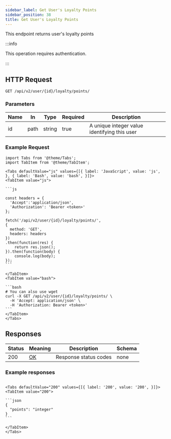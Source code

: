 ```yaml
---
sidebar_label: Get User's Loyalty Points
sidebar_position: 38
title: Get User's Loyalty Points
---
```


This endpoint returns user's loyalty points 

:::info

This operation requires authentication.

:::

## HTTP Request

`GET /api/v2/user/{id}/loyalty/points/`

### Parameters

|Name|In|Type|Required|Description|
|---|---|---|---|---|
|id|path|string|true|A unique integer value identifying this user|

### Example Request

````mdx-code-block
import Tabs from '@theme/Tabs';
import TabItem from '@theme/TabItem';

<Tabs defaultValue="js" values={[{ label: 'JavaScript', value: 'js', }, { label: 'Bash', value: 'bash', }]}>
<TabItem value="js">

```js

const headers = {
  'Accept':'application/json',
  'Authorization': 'Bearer <token>'
};

fetch('/api/v2/user/{id}/loyalty/points/',
{
  method: 'GET',
  headers: headers
})
.then(function(res) {
    return res.json();
}).then(function(body) {
    console.log(body);
});
```

</TabItem>
<TabItem value="bash">

```bash
# You can also use wget
curl -X GET /api/v2/user/{id}/loyalty/points/ \
  -H 'Accept: application/json' \
  -H 'Authorization: Bearer <token>'
```
</TabItem>
</Tabs>
````

## Responses

|Status|Meaning| Description           | Schema |
|---|---|-----------------------|--------|
|200|[OK](https://tools.ietf.org/html/rfc7231#section-6.3.1)| Response status codes | none   |

### Example responses


````mdx-code-block

<Tabs defaultValue="200" values={[{ label: '200', value: '200', }]}>
<TabItem value="200">

```json
{
  "points": "integer"
}
```

</TabItem>
</Tabs>
````




